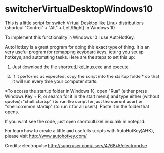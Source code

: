 # switcherVirtualDesktopWindows10
This is a little script for switch Virtual Desktop like Linux distributions (shortcut "Control" + "Alt" + Left/Right) in Windows 10

To implement this functionality in Windows 10 I use AutoHotKey.

AutoHotkey is a great program for doing this exact type of thing. It is an very useful program for remapping keyboard keys, letting you set up hotkeys, and automating tasks. Here are the steps to set this up:

1. Just download the file shortcutLikeLinux.exe and execute.

2. If it performs as expected, copy the script into the startup folder* so that it will run every time your computer starts.

*To access the startup folder in Windows 10, open "Run" (either press Windows Key + R, or search for it in the start menu) and type either (without quotes): "shell:startup" (to run the script for just the current user) or "shell:common startup" (to run it for all users). Paste it in the folder that opens.

If you want see the code, just open shortcutLikeLinux.ahk in notepad.

For learn how to create a little and usefulls scripts with AutoHotKey(AHK), please visit http://www.autohotkey.com/

Credits:
electropulse
http://superuser.com/users/476845/electropulse
